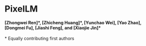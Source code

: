 # PixelLM
#### [Zhongwei Ren]\*, [Zhicheng Huang]\*, [Yunchao Wei], [Yao Zhao], [Dongmei Fu], [Jiashi Feng], and [Xiaojie Jin]\*
\* Equally contributing first authors
